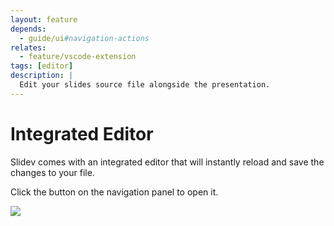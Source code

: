```yaml
---
layout: feature
depends:
  - guide/ui#navigation-actions
relates:
  - feature/vscode-extension
tags: [editor]
description: |
  Edit your slides source file alongside the presentation.
---
```


# Integrated Editor

Slidev comes with an integrated editor that will instantly reload and save the changes to your file.

Click the <carbon-edit class="inline-icon-btn"/> button on the navigation panel to open it.

![](/screenshots/integrated-editor.png)
